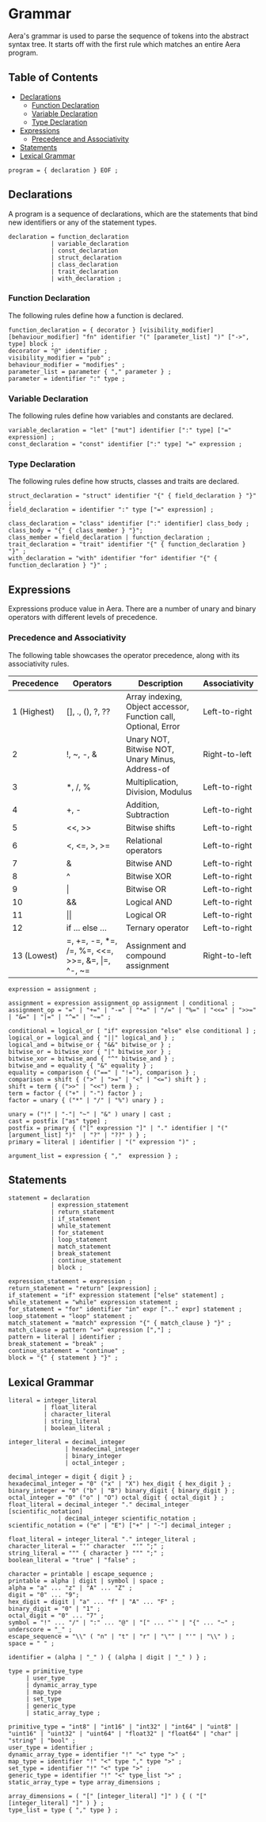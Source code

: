 # Grammar

Aera's grammar is used to parse the sequence of tokens into the abstract syntax tree. It starts off with the first rule which matches an entire Aera program.

## Table of Contents

- [Declarations](#declarations)
  - [Function Declaration](#function-declaration)
  - [Variable Declaration](#variable-declaration)
  - [Type Declaration](#type-declaration)
- [Expressions](#expressions)
  - [Precedence and Associativity](#precedence-and-associativity)
- [Statements](#statements)
- [Lexical Grammar](#lexical-grammar)

```ebnf
program = { declaration } EOF ;
```

## Declarations
A program is a sequence of declarations, which are the statements that bind new identifiers or any of the statement types.

```ebnf
declaration = function_declaration
            | variable_declaration
            | const_declaration
            | struct_declaration 
            | class_declaration
            | trait_declaration 
            | with_declaration ;
```

### Function Declaration
The following rules define how a function is declared.

```ebnf
function_declaration = { decorator } [visibility_modifier] [behaviour_modifier] "fn" identifier "(" [parameter_list] ")" ["->", type] block ;
decorator = "@" identifier ;
visibility_modifier = "pub" ;
behaviour_modifier = "modifies" ;
parameter_list = parameter { "," parameter } ;
parameter = identifier ":" type ;
```

### Variable Declaration
The following rules define how variables and constants are declared.

```ebnf
variable_declaration = "let" ["mut"] identifier [":" type] ["=" expression] ;
const_declaration = "const" identifier [":" type] "=" expression ;
```

### Type Declaration
The following rules define how structs, classes and traits are declared.

```ebnf
struct_declaration = "struct" identifier "{" { field_declaration } "}" ;
field_declaration = identifier ":" type ["=" expression] ;

class_declaration = "class" identifier [":" identifier] class_body ;
class_body = "{" { class_member } "}";
class_member = field_declaration | function_declaration ;
trait_declaration = "trait" identifier "{" { function_declaration } "}" ;
with_declaration = "with" identifier "for" identifier "{" { function_declaration } "}" ;
```

## Expressions
Expressions produce value in Aera. There are a number of unary and binary operators with different levels of precedence.

### Precedence and Associativity
The following table showcases the operator precedence, along with its associativity rules.

| Precedence | Operators | Description | Associativity |
|------------|-----------|-------------|---------------|
| 1 (Highest) | [], ., (),  ?, ?? | Array indexing, Object accessor, Function call, Optional, Error | Left-to-right |
| 2 | !, ~, -, & |  Unary NOT, Bitwise NOT, Unary Minus, Address-of | Right-to-left |
| 3 | *, /, % | Multiplication, Division, Modulus | Left-to-right |
| 4 | +, - | Addition, Subtraction | Left-to-right |
| 5 | <<, >> | Bitwise shifts | Left-to-right |
| 6 | <, <=, >, >= | Relational operators | Left-to-right |
| 7 | & | Bitwise AND | Left-to-right |
| 8 | ^ | Bitwise XOR | Left-to-right |
| 9 | \| | Bitwise OR | Left-to-right |
| 10 | && | Logical AND | Left-to-right |
| 11 | \|\| | Logical OR | Left-to-right |
| 12 | if … else … | Ternary operator | Left-to-right |
| 13 (Lowest) | =, +=, -=, *=, /=, %=, <<=, >>=, &=, \|=, ^-, ~= | Assignment and compound assignment | Right-to-left |

```ebnf
expression = assignment ;

assignment = expression assignment_op assignment | conditional ;
assignment_op = "=" | "+=" | "-=" | "*=" | "/=" | "%=" | "<<=" | ">>=" | "&=" | "|=" | "^=" | "~=" ;

conditional = logical_or [ "if" expression "else" else conditional ] ;
logical_or = logical_and { "||" logical_and } ;
logical_and = bitwise_or { "&&" bitwise_or } ;
bitwise_or = bitwise_xor { "|" bitwise_xor } ;
bitwise_xor = bitwise_and { "^" bitwise_and } ;
bitwise_and = equality { "&" equality } ;
equality = comparison { ("==" | "!="), comparison } ;
comparison = shift { (">" | ">=" | "<" | "<=") shift } ;
shift = term { (">>" | "<<") term } ;
term = factor { ("+" | "-") factor } ;
factor = unary { ("*" | "/" | "%") unary } ;

unary = ("!" | "-"| "~" | "&" ) unary | cast ;
cast = postfix ["as" type] ; 
postfix = primary { ("[" expression "]" | "." identifier | "(" [argument_list] ")"  | "?" | "??" ) } ;
primary = literal | identifier | "(" expression ")" ;

argument_list = expression { ","  expression } ;
```

## Statements

```ebnf
statement = declaration
            | expression_statement
            | return_statement
            | if_statement
            | while_statement
            | for_statement
            | loop_statement
            | match_statement
            | break_statement
            | continue_statement
            | block ;

expression_statement = expression ;
return_statement = "return" [expression] ;
if_statement = "if" expression statement ["else" statement] ;
while_statement = "while" expression statement ;
for_statement = "for" identifier "in" expr [".." expr] statement ; 
loop_statement = "loop" statement ;
match_statement = "match" expression "{" { match_clause } "}" ;
match_clause = pattern "=>" expression [","] ;
pattern = literal | identifier ;
break_statement = "break" ;
continue_statement = "continue" ;
block = "{" { statement } "}" ;
```

## Lexical Grammar

```ebnf
literal = integer_literal
          | float_literal
          | character_literal
          | string_literal
          | boolean_literal ;

integer_literal = decimal_integer
                | hexadecimal_integer
                | binary_integer
                | octal_integer ;

decimal_integer = digit { digit } ;
hexadecimal_integer = "0" ("x" | "X") hex_digit { hex_digit } ;
binary_integer = "0" ("b" | "B") binary_digit { binary_digit } ;
octal_integer = "0" ("o" | "O") octal_digit { octal_digit } ;
float_literal = decimal_integer "." decimal_integer [scientific_notation]
              | decimal_integer scientific_notation ;
scientific_notation = ("e" | "E") ["+" | "-"] decimal_integer ;

float_literal = integer_literal "." integer_literal ;
character_literal = "'" character  "'" ";" ;
string_literal = """ { character } """ ";" ;
boolean_literal = "true" | "false" ;

character = printable | escape_sequence ;
printable = alpha | digit | symbol | space ;
alpha = "a" ... "z" | "A" ... "Z" ;
digit = "0" ... "9";
hex_digit = digit | "a" ... "f" | "A" ... "F" ;
binary_digit = "0" | "1" ;
octal_digit = "0" ... "7" ;
symbol = "!" ... "/" | ":" ... "@" | "[" ... "`" | "{" ... "~" ;
underscore = "_" ;
escape_sequence = "\\" ( "n" | "t" | "r" | "\"" | "'" | "\\" ) ;
space = " " ;

identifier = (alpha | "_" ) { (alpha | digit | "_" ) } ;

type = primitive_type 
     | user_type 
     | dynamic_array_type
     | map_type
     | set_type
     | generic_type 
     | static_array_type ; 

primitive_type = "int8" | "int16" | "int32" | "int64" | "uint8" | "uint16" | "uint32" | "uint64" | "float32" | "float64" | "char" | "string" | "bool" ; 
user_type = identifier ; 
dynamic_array_type = identifier "!" "<" type ">" ; 
map_type = identifier "!" "<" type "," type ">" ;
set_type = identifier "!" "<" type ">" ; 
generic_type = identifier "!" "<" type_list ">" ; 
static_array_type = type array_dimensions ;

array_dimensions = ( "[" [integer_literal] "]" ) { ( "[" [integer_literal] "]" ) } ;
type_list = type { "," type } ;
```
